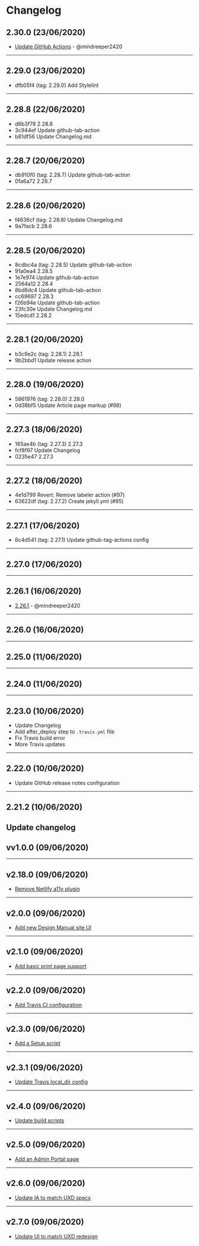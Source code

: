 # Changelog

## 2.30.0 (23/06/2020)
- [Update GitHub Actions](https://github.com/redhat-developer/design-manual/commit/0d3b0cc3d68faddcc37b04970bb85937da97010a) - @mindreeper2420

---

## 2.29.0 (23/06/2020)
* dfb05f4 (tag: 2.29.0) Add Stylelint
---

## 2.28.8 (22/06/2020)
* d6b3f78 2.28.8
* 3c944ef Update github-tab-action
* b81df56 Update Changelog.md
---

## 2.28.7 (20/06/2020)
* db910f0 (tag: 2.28.7) Update github-tab-action
* 0fa6a72 2.28.7
---

## 2.28.6 (20/06/2020)
* f4636cf (tag: 2.28.6) Update Changelog.md
* 9a7facb 2.28.6
---

## 2.28.5 (20/06/2020)
* 8cdbc4a (tag: 2.28.5) Update github-tab-action
* 91a0ea4 2.28.5
* 1e7e974 Update github-tab-action
* 2564a12 2.28.4
* 8bd8dc4 Update github-tab-action
* cc69697 2.28.3
* f26b94e Update github-tab-action
* 23fc30e Update Changelog.md
* 15edcd1 2.28.2
---

## 2.28.1 (20/06/2020)
* b3c9e2c (tag: 2.28.1) 2.28.1
* 9b2bbd1 Update release action
---

## 2.28.0 (19/06/2020)
* 5861976 (tag: 2.28.0) 2.28.0
* 0d38bf5 Update Article page markup (#98)
---

## 2.27.3 (18/06/2020)
* 165ae4b (tag: 2.27.3) 2.27.3
* fcf8f97 Update Changelog
* 0235e47 2.27.3
---

## 2.27.2 (18/06/2020)
* 4e1d799 Revert: Remove labeler action (#97)
* 63622df (tag: 2.27.2) Create jekyll.yml (#95)
---

## 2.27.1 (17/06/2020)
* 6c4d541 (tag: 2.27.1) Update github-tag-actions config
---

## 2.27.0 (17/06/2020)

---

## 2.26.1 (16/06/2020)
- [2.26.1](https://github.com/redhat-developer/design-manual/commit/caadb5ad922d52a54a27438d62e8fb2303c2f520) - @mindreeper2420

---

## 2.26.0 (16/06/2020)

---

## 2.25.0 (11/06/2020)

---

## 2.24.0 (11/06/2020)

---

## 2.23.0 (10/06/2020)
- Update Changelog
- Add after_deploy step to `.travis.yml` file
- Fix Travis build error
- More Travis updates
---

## 2.22.0 (10/06/2020)
- Update GitHub release notes configuration
---

## 2.21.2 (10/06/2020)
Update changelog
---

## vv1.0.0 (09/06/2020)


---

## v2.18.0 (09/06/2020)
- [Remove Netlify a11y plugin](https://github.com/redhat-developer/design-manual/commit/ec19cebedab5aa63d2d0416ad808dac3ba0c2476)
---

## v2.0.0 (09/06/2020)
- [Add new Design Manual site UI](https://github.com/redhat-developer/design-manual/commit/5aed705f70a710d5dc96b44afcbb729b9b1eb845)
---

## v2.1.0 (09/06/2020)
- [Add basic print page support](https://github.com/redhat-developer/design-manual/commit/d6bd381e9958c426dddbaa58f9c4a31804cfead1)
---

## v2.2.0 (09/06/2020)
- [Add Travis CI configuration](https://github.com/redhat-developer/design-manual/commit/15e31994304871e7d79acecf83d4cabc1b98ffbf)
---

## v2.3.0 (09/06/2020)
- [Add a Setup script](https://github.com/redhat-developer/design-manual/commit/d31d51727ec333bb3d152b385718ba7cf9db0893)
---

## v2.3.1 (09/06/2020)
- [Update Travis local_dir config](https://github.com/redhat-developer/design-manual/commit/fce75a69f05bfce830b0a004c48236013510f0f5)
---

## v2.4.0 (09/06/2020)
- [Update build scripts](https://github.com/redhat-developer/design-manual/commit/3078d71e99e20f8a0a83b4e8f19b46f0319772fd)
---

## v2.5.0 (09/06/2020)
- [Add an Admin Portal page](https://github.com/redhat-developer/design-manual/commit/7707e9166bd3594a187021a40682f23f44b5007d)
---

## v2.6.0 (09/06/2020)
- [Update IA to match UXD specs](https://github.com/redhat-developer/design-manual/commit/87614f74265e313b6c13e2826cc3e8e9c46457e4)
---

## v2.7.0 (09/06/2020)
- [Update UI to match UXD redesign](https://github.com/redhat-developer/design-manual/commit/92c74ac2db8d18dd03f91eba2c62553c6d0ba2ac)